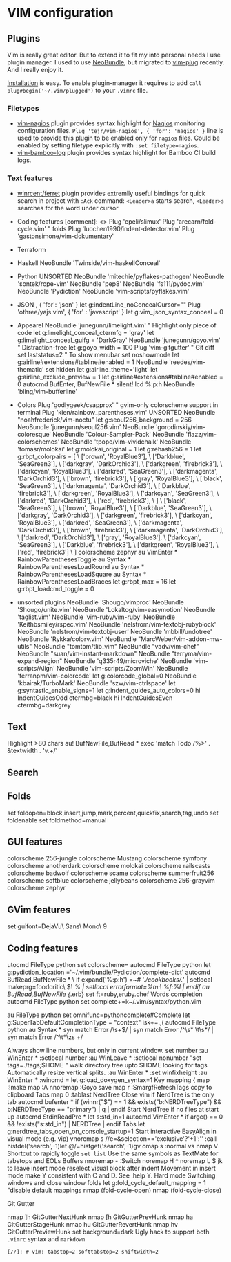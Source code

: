
VIM configuration
=================
## Plugins
Vim is really great editor. But to extend it to fit my into personal needs I
use plugin manager. I used to use [NeoBundle](https://github.com/Shougo/neobundle.vim),
but migrated to [vim-plug](https://github.com/junegunn/vim-plug) recently.
And I really enjoy it.

[Installation](https://github.com/junegunn/vim-plug#installation) is easy.
To enable plugin-manager it requires to add `call plug#begin('~/.vim/plugged')` to your `.vimrc` file.


### Filetypes

- [vim-nagios](https://github.com/tejr/vim-nagios) plugin provides syntax
highlight for [Nagios](https://www.nagios.org/) monitoring configuration
files. `Plug 'tejr/vim-nagios', { 'for': 'nagios' }` line is used to provide
this plugin to be enabled only for `nagios` files. Could be enabled by
setting filetype explicitly with `:set filetype=nagios`.
- [vim-bamboo-log](https://github.com/Valiev/vim-bamboo-log) plugin provides
syntax highlight for Bamboo CI build logs.

### Text features

- [winrcent/ferret](https://github.com/wincent/ferret) plugin provides
extremlly useful bindings for quick search in project with `:Ack`
command: `<Leader>a` starts search, `<Leader>s` searches for the word under
cursor
- Coding features
[comment]: <> Plug 'epeli/slimux'
Plug 'arecarn/fold-cycle.vim' " folds
Plug 'luochen1990/indent-detector.vim'
Plug 'gastonsimone/vim-dokumentary'
- Terraform
- Haskell
NeoBundle 'Twinside/vim-haskellConceal'
- Python
UNSORTED
NeoBundle 'mitechie/pyflakes-pathogen'
NeoBundle 'sontek/rope-vim'
NeoBundle 'pep8'
NeoBundle 'fs111/pydoc.vim'
NeoBundle 'Pydiction'
NeoBundle 'vim-scripts/pyflakes.vim'
- JSON
, { 'for': 'json' }
let g:indentLine_noConcealCursor=""
Plug 'othree/yajs.vim', { 'for' : 'javascript' }
let g:vim_json_syntax_conceal = 0
- Appearel
NeoBundle 'junegunn/limelight.vim' " Highlight only piece of code
let g:limelight_conceal_ctermfg = 'gray'
let g:limelight_conceal_guifg = 'DarkGray'
NeoBundle 'junegunn/goyo.vim' " Distraction-free
let g:goyo_width = 100
Plug 'vim-gitgutter' " Git diff
set laststatus=2 " To show menubar
set noshowmode
let g:airline#extensions#tabline#enabled = 1
NeoBundle 'reedes/vim-thematic'
set hidden
let g:airline_theme='light'
let g:airline_exclude_preview = 1
let g:airline#extensions#tabline#enabled = 0
autocmd BufEnter, BufNewFile * silent! lcd %:p:h
NeoBundle 'bling/vim-bufferline'

- Colors
Plug 'godlygeek/csapprox' " gvim-only colorscheme support in terminal
Plug 'kien/rainbow_parentheses.vim'
UNSORTED
NeoBundle "noahfrederick/vim-noctu"
let g:seoul256_background = 256
NeoBundle 'junegunn/seoul256.vim'
NeoBundle 'gorodinskiy/vim-coloresque'
NeoBundle 'Colour-Sampler-Pack'
NeoBundle 'flazz/vim-colorschemes'
NeoBundle 'tpope/vim-vividchalk'
NeoBundle 'tomasr/molokai'
let g:molokai_original = 1
let g:rehash256 = 1
let g:rbpt_colorpairs = [
\ ['brown',       'RoyalBlue3'],
\ ['Darkblue',    'SeaGreen3'],
\ ['darkgray',    'DarkOrchid3'],
\ ['darkgreen',   'firebrick3'],
\ ['darkcyan',    'RoyalBlue3'],
\ ['darkred',     'SeaGreen3'],
\ ['darkmagenta', 'DarkOrchid3'],
\ ['brown',       'firebrick3'],
\ ['gray',        'RoyalBlue3'],
\ ['black',       'SeaGreen3'],
\ ['darkmagenta', 'DarkOrchid3'],
\ ['Darkblue',    'firebrick3'],
\ ['darkgreen',   'RoyalBlue3'],
\ ['darkcyan',    'SeaGreen3'],
\ ['darkred',     'DarkOrchid3'],
\ ['red',         'firebrick3'],
\ ]
\ ['black',       'SeaGreen3'],
\ ['brown',       'RoyalBlue3'],
\ ['Darkblue',    'SeaGreen3'],
\ ['darkgray',    'DarkOrchid3'],
\ ['darkgreen',   'firebrick3'],
\ ['darkcyan',    'RoyalBlue3'],
\ ['darkred',     'SeaGreen3'],
\ ['darkmagenta', 'DarkOrchid3'],
\ ['brown',       'firebrick3'],
\ ['darkmagenta', 'DarkOrchid3'],
\ ['darkred',     'DarkOrchid3'],
\ ['gray',        'RoyalBlue3'],
\ ['darkcyan',    'SeaGreen3'],
\ ['Darkblue',    'firebrick3'],
\ ['darkgreen',   'RoyalBlue3'],
\ ['red',         'firebrick3']
\ ]
colorscheme zephyr
au VimEnter * RainbowParenthesesToggle
au Syntax * RainbowParenthesesLoadRound
au Syntax * RainbowParenthesesLoadSquare
au Syntax * RainbowParenthesesLoadBraces
let g:rbpt_max = 16
let g:rbpt_loadcmd_toggle = 0
- unsorted plugins
NeoBundle 'Shougo/vimproc'
NeoBundle 'Shougo/unite.vim'
NeoBundle 'Lokaltog/vim-easymotion'
NeoBundle 'taglist.vim'
NeoBundle 'vim-ruby/vim-ruby'
NeoBundle 'Keithbsmiley/rspec.vim'
NeoBundle 'nelstrom/vim-textobj-rubyblock'
NeoBundle 'nelstrom/vim-textobj-user'
NeoBundle 'mbbill/undotree'
NeoBundle 'Rykka/colorv.vim'
NeoBundle "MarcWeber/vim-addon-mw-utils"
NeoBundle "tomtom/tlib_vim"
NeoBundle "vadv/vim-chef"
NeoBundle "suan/vim-instant-markdown"
NeoBundle "terryma/vim-expand-region"
NeoBundle 'q335r49/microviche'
NeoBundle 'vim-scripts/Align'
NeoBundle 'vim-scripts/ZoomWin'
NeoBundle 'ferranpm/vim-colorcode'
let g:colorcode_global=0
NeoBundle 'kbairak/TurboMark'
NeoBundle 'szw/vim-ctrlspace'
let g:syntastic_enable_signs=1
let g:indent_guides_auto_colors=0
hi IndentGuidesOdd  ctermbg=black
hi IndentGuidesEven ctermbg=darkgrey

## Text
Highlight >80 chars
au! BufNewFile,BufRead * exec 'match Todo /\%>' . &textwidth . 'v.\+/'

## Search

## Folds
set foldopen=block,insert,jump,mark,percent,quickfix,search,tag,undo
set foldenable
set foldmethod=manual

## GUI features
colorscheme 256-jungle
colorscheme Mustang
colorscheme symfony
colorscheme anotherdark
colorscheme molokai
colorscheme railscasts
colorscheme badwolf
colorscheme scame
colorscheme summerfruit256
colorscheme softblue
colorscheme jellybeans
colorscheme 256-grayvim
colorscheme zephyr

## GVim features
set guifont=DejaVu\ Sans\ Mono\ 9

## Coding features
utocmd FileType python set colorscheme= autocmd FileType python let g:pydiction_location ='~/.vim/bundle/Pydiction/complete-dict'
autocmd BufRead,BufNewFile *
\  if expand('%:p:h') =~# '.*/cookbooks/.*'
\|   setlocal makeprg=foodcritic\ $*\ %
\|   setlocal errorformat=%m:\ %f:%l
\| endif
au BufRead,BufNewFile {*.erb}     set ft=ruby,eruby.chef
Words completion
autocmd FileType python set complete+=k~/.vim/syntax/python.vim

au FileType python set omnifunc=pythoncomplete#Complete
let g:SuperTabDefaultCompletionType = "context"
isk+=.,(
autocmd FileType python au Syntax *    syn match Error /\s\+$/ | syn match Error /^\s* \t\s*/ | syn match Error /^\t*\zs \+/

Always show line numbers, but only in current window.
set number
:au WinEnter * :setlocal number
:au WinLeave * :setlocal nonumber "set tags=./tags;$HOME " walk directory tree upto $HOME looking for tags
Automatically resize vertical splits.
:au WinEnter * :set winfixheight
:au WinEnter * :wincmd =
let g:load_doxygen_syntax=1
Key mapping {
map <F5> :!make<CR>
map <F2> :A<CR>
nnoremap <Leader><Leader> :Goyo<CR>
save
map <Leader>r :SmargfRefreshTags<CR>
copy to clipboard
Tabs
map <Leader>0 :tablast<CR>
NerdTree
Close vim if NerdTree is the only tab
autocmd bufenter * if (winnr("$") == 1 && exists("b:NERDTreeType") && b:NERDTreeType == "primary") | q | endif
Start NerdTree if no files at start up
autocmd StdinReadPre * let s:std_in=1
autocmd VimEnter * if argc() == 0 && !exists("s:std_in") | NERDTree | endif
Tabs
let g:nerdtree_tabs_open_on_console_startup=1
Start interactive EasyAlign in visual mode (e.g. vip<Enter>)
vnoremap <silent> s //e<C-r>=&selection=='exclusive'?'+1':''<CR><CR>
\:<C-u>call histdel('search',-1)<Bar>let @/=histget('search',-1)<CR>gv
omap s :normal vs<CR>
nmap <Leader><Leader> V
Shortcut to rapidly toggle `set list`
Use the same symbols as TextMate for tabstops and EOLs
Buffers
nnoremap - :Switch<cr>
noremap  H ^
noremap  L $
jk to leave insert mode
reselect visual block after indent
Movement in insert mode
make Y consistent with C and D. See :help Y.
Hard mode
Switching windows and close window
folds
let g:fold_cycle_default_mapping = 1 "disable default mappings
nmap <Tab><Tab> <Plug>(fold-cycle-open)
nmap <S-Tab><S-Tab> <Plug>(fold-cycle-close)

Git Gutter



nmap ]h <Plug>GitGutterNextHunk
nmap [h <Plug>GitGutterPrevHunk
nmap <Leader>ha <Plug>GitGutterStageHunk
nmap <Leader>hu <Plug>GitGutterRevertHunk
nmap <Leader>hv <Plug>GitGutterPreviewHunk
set background=dark
Ugly hack to support both `.vimrc` syntax and `markdown`
```
[//]: # vim: tabstop=2 softtabstop=2 shiftwidth=2
```
